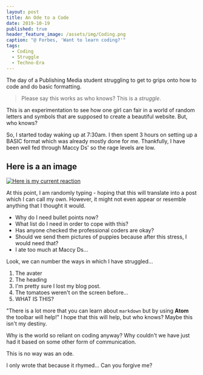 ```yaml
---
layout: post
title: An Ode to a Code
date: 2019-10-19
published: true
header_feature_image: /assets/img/Coding.png
caption: "@ Forbes, 'Want to learn coding?'"
tags:
  - Coding
  - Struggle
  - Techno-Era
---
```


The day of a Publishing Media student struggling to get to grips onto how to code and do basic formatting.

> Please say this works as who knows? This is a _struggle_.

This is an experimentation to see how one girl can fair in a world of random letters and symbols that are supposed to create a beautiful website. But, who knows?

So, I started today waking up at 7:30am. I then spent 3 hours on setting up a BASIC format which was already mostly done for me. Thankfully, I have been well fed through Maccy Ds' so the rage levels are low.
## Here is a an image

[![Here is my current reaction](/assets/img/confusion.jpg)](/assets/img/confusion.jpg)

At this point, I am randomly typing - hoping that this will translate into a post which I can call my own. However, it might not even appear or resemble anything that I thought it would.
* Why do I need bullet points now?
* What list do I need in order to cope with this?
* Has anyone checked the professional coders are okay?
* Should we send them pictures of puppies because after this stress, I would need that?
* I ate too much at Maccy Ds...

Look, we can number the ways in which I have struggled...
1. The avater
2. The heading
3. I'm pretty sure I lost my blog post.
4. The tomatoes weren't on the screen before...
5. WHAT IS THIS?

"There is a lot more that you can learn about `markdown` but by using **Atom** the toolbar will help!"
I hope that this will help, but who knows? Maybe this isn't my destiny.

Why is the world so reliant on coding anyway? Why couldn't we have just had it based on some other form of communication.

This is no way was an ode.

I only wrote that because it rhymed...
Can you forgive me?
